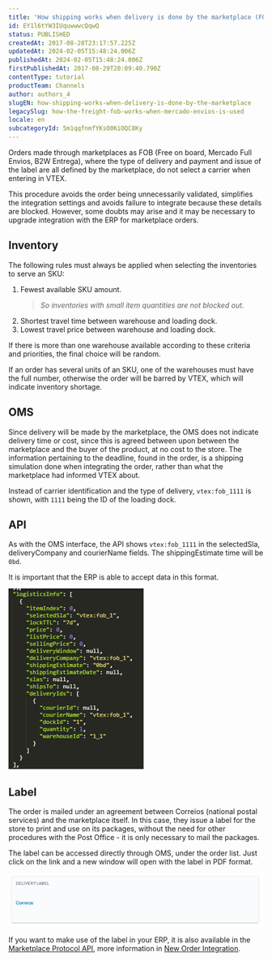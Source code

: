 ```yaml
---
title: 'How shipping works when delivery is done by the marketplace (FOB)'
id: EY1l6tYW3IUquwwwcQqwQ
status: PUBLISHED
createdAt: 2017-08-28T23:17:57.225Z
updatedAt: 2024-02-05T15:48:24.006Z
publishedAt: 2024-02-05T15:48:24.006Z
firstPublishedAt: 2017-08-29T20:09:40.790Z
contentType: tutorial
productTeam: Channels
author: authors_4
slugEN: how-shipping-works-when-delivery-is-done-by-the-marketplace
legacySlug: how-the-freight-fob-works-when-mercado-envios-is-used
locale: en
subcategoryId: 5m1qqfnmfYKsO0KiOQC8Ky
---
```


Orders made through marketplaces as FOB (Free on board, Mercado Full Envios, B2W Entrega), where the type of delivery and payment and issue of the label are all defined by the marketplace, do not select a carrier when entering in VTEX.

This procedure avoids the order being unnecessarily validated, simplifies the integration settings and avoids failure to integrate because these details are blocked. However, some doubts may arise and it may be necessary to upgrade integration with the ERP for marketplace orders.

## Inventory 

The following rules must always be applied when selecting the inventories to serve an SKU:

1. Fewest available SKU amount.
    > _So inventories with small item quantities are not blocked out._ 
2. Shortest travel time between warehouse and loading dock.
3. Lowest travel price between warehouse and loading dock.

If there is more than one warehouse available according to these criteria and priorities, the final choice will be random.

If an order has several units of an SKU, one of the warehouses must have the full number, otherwise the order will be barred by VTEX, which will indicate inventory shortage.

## OMS

Since delivery will be made by the marketplace, the OMS does not indicate delivery time or cost, since this is agreed between upon between the marketplace and the buyer of the product, at no cost to the store. The information pertaining to the deadline, found in the order, is a shipping simulation done when integrating the order, rather than what the marketplace had informed VTEX about.

Instead of carrier identification and the type of delivery, `vtex:fob_1111` is shown, with `1111` being the ID of the loading dock.

## API

As with the OMS interface, the API shows `vtex:fob_1111` in the selectedSla, deliveryCompany and courierName fields. The shippingEstimate time will be `0bd`.

It is important that the ERP is able to accept data in this format.

![](https://raw.githubusercontent.com/vtexdocs/help-center-content/refs/heads/main/docs/en/tutorials/integrations/orders/how-shipping-works-when-delivery-is-done-by-the-marketplace_1.png)

## Label

The order is mailed under an agreement between Correios (national postal services) and the marketplace itself. In this case, they issue a label for the store to print and use on its packages, without the need for other procedures with the Post Office - it is only necessary to mail the packages.

The label can be accessed directly through OMS, under the order list. Just click on the link and a new window will open with the label in PDF format.

![Delivery label by Correios (BR) - Marketplace](https://raw.githubusercontent.com/vtexdocs/help-center-content/refs/heads/main/docs/en/tutorials/integrations/orders/how-shipping-works-when-delivery-is-done-by-the-marketplace_2.png)

If you want to make use of the label in your ERP, it is also available in the [Marketplace Protocol API](https://developers.vtex.com/docs/api-reference/marketplace-protocol-external-marketplace-orders#post-/api/order-integration/orders), more information in [New Order Integration](https://developers.vtex.com/docs/guides/external-marketplace-integration-collect-orders#scenario-12-order-with-tracking-hints).
